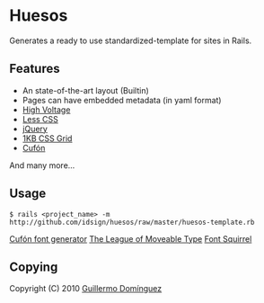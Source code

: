 Huesos
======

Generates a ready to use standardized-template for sites in Rails.


Features
--------

* An state-of-the-art layout (Builtin)
* Pages can have embedded metadata (in yaml format)
* [High Voltage](http://github.com/thoughtbot/high_voltage)
* [Less CSS](http://lesscss.org/)
* [jQuery](http://github.com/jquery/jquery)
* [1KB CSS Grid](http://www.1kbgrid.com/)
* [Cufón](http://github.com/sorccu/cufon)

And many more...


Usage
-----

	$ rails <project_name> -m http://github.com/idsign/huesos/raw/master/huesos-template.rb

[Cufón font generator](http://cufon.shoqolate.com/generate/)
[The League of Moveable Type](http://www.theleagueofmoveabletype.com/)
[Font Squirrel](http://www.fontsquirrel.com/)

Copying
-------

Copyright (C) 2010 [Guillermo Domínguez](http://memodominguez.com/)
